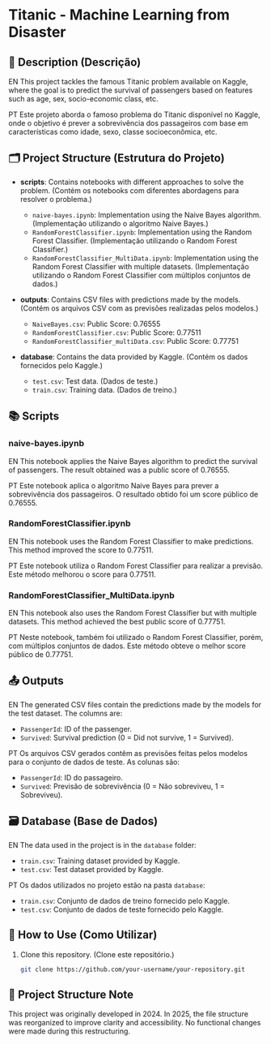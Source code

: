 # Titanic - Machine Learning from Disaster

## 📝 Description (Descrição)
EN This project tackles the famous Titanic problem available on Kaggle, where the goal is to predict the survival of passengers based on features such as age, sex, socio-economic class, etc.

PT Este projeto aborda o famoso problema do Titanic disponível no Kaggle, onde o objetivo é prever a sobrevivência dos passageiros com base em características como idade, sexo, classe socioeconômica, etc.

## 🗂️ Project Structure (Estrutura do Projeto)

- **scripts**: Contains notebooks with different approaches to solve the problem. (Contém os notebooks com diferentes abordagens para resolver o problema.)
  - `naive-bayes.ipynb`: Implementation using the Naive Bayes algorithm. (Implementação utilizando o algoritmo Naive Bayes.)
  - `RandomForestClassifier.ipynb`: Implementation using the Random Forest Classifier. (Implementação utilizando o Random Forest Classifier.)
  - `RandomForestClassifier_MultiData.ipynb`: Implementation using the Random Forest Classifier with multiple datasets. (Implementação utilizando o Random Forest Classifier com múltiplos conjuntos de dados.)

- **outputs**: Contains CSV files with predictions made by the models. (Contém os arquivos CSV com as previsões realizadas pelos modelos.)
  - `NaiveBayes.csv`: Public Score: 0.76555
  - `RandomForestClassifier.csv`: Public Score: 0.77511
  - `RandomForestClassifier_multiData.csv`: Public Score: 0.77751

- **database**: Contains the data provided by Kaggle. (Contém os dados fornecidos pelo Kaggle.)
  - `test.csv`: Test data. (Dados de teste.)
  - `train.csv`: Training data. (Dados de treino.)

## 📚 Scripts

### naive-bayes.ipynb
EN This notebook applies the Naive Bayes algorithm to predict the survival of passengers. The result obtained was a public score of 0.76555.

PT Este notebook aplica o algoritmo Naive Bayes para prever a sobrevivência dos passageiros. O resultado obtido foi um score público de 0.76555.

### RandomForestClassifier.ipynb
EN This notebook uses the Random Forest Classifier to make predictions. This method improved the score to 0.77511.

PT Este notebook utiliza o Random Forest Classifier para realizar a previsão. Este método melhorou o score para 0.77511.

### RandomForestClassifier_MultiData.ipynb
EN This notebook also uses the Random Forest Classifier but with multiple datasets. This method achieved the best public score of 0.77751.

PT Neste notebook, também foi utilizado o Random Forest Classifier, porém, com múltiplos conjuntos de dados. Este método obteve o melhor score público de 0.77751.

## 📤 Outputs
EN The generated CSV files contain the predictions made by the models for the test dataset. The columns are:
- `PassengerId`: ID of the passenger.
- `Survived`: Survival prediction (0 = Did not survive, 1 = Survived).

PT Os arquivos CSV gerados contêm as previsões feitas pelos modelos para o conjunto de dados de teste. As colunas são:
- `PassengerId`: ID do passageiro.
- `Survived`: Previsão de sobrevivência (0 = Não sobreviveu, 1 = Sobreviveu).

## 🗃️ Database (Base de Dados)
EN The data used in the project is in the `database` folder:
- `train.csv`: Training dataset provided by Kaggle.
- `test.csv`: Test dataset provided by Kaggle.

PT Os dados utilizados no projeto estão na pasta `database`:
- `train.csv`: Conjunto de dados de treino fornecido pelo Kaggle.
- `test.csv`: Conjunto de dados de teste fornecido pelo Kaggle.

## 🚀 How to Use (Como Utilizar)
1. Clone this repository. (Clone este repositório.)
   ```sh
   git clone https://github.com/your-username/your-repository.git


## 📁 **Project Structure Note**
This project was originally developed in 2024. In 2025, the file structure was reorganized to improve clarity and accessibility. No functional changes were made during this restructuring.

